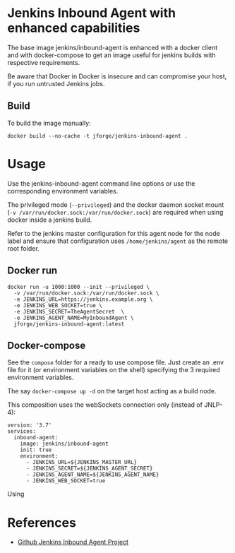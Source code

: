 # Jenkins Inbound Agent with enhanced capabilities

The base image jenkins/inbound-agent is enhanced with a docker client and with 
docker-compose to get an image useful for jenkins builds with respective requirements.

Be aware that Docker in Docker is insecure and can compromise your host, 
if you run untrusted Jenkins jobs.

## Build

To build the image manually:

```
docker build --no-cache -t jforge/jenkins-inbound-agent .
```

# Usage

Use the jenkins-inbound-agent command line options or use the corresponding 
environment variables.

The privileged mode (`--privileged`) and the docker daemon socket mount
(`-v /var/run/docker.sock:/var/run/docker.sock`) are required when using
docker inside a jenkins build.

Refer to the jenkins master configuration for this agent node for the node label
and ensure that configuration uses `/home/jenkins/agent` as the remote root folder.

## Docker run

```
docker run -u 1000:1000 --init --privileged \
  -v /var/run/docker.sock:/var/run/docker.sock \
  -e JENKINS_URL=https://jenkins.example.org \
  -e JENKINS_WEB_SOCKET=true \
  -e JENKINS_SECRET=TheAgentSecret  \
  -e JENKINS_AGENT_NAME=MyInboundAgent \
  jforge/jenkins-inbound-agent:latest
```

## Docker-compose

See the `compose` folder for a ready to use compose file.
Just create an .env file for it (or environment variables on the shell) 
specifying the 3 required environment variables.

The say `docker-compose up -d` on the target host acting as a build node.

This composition uses the webSockets connection only (instead of JNLP-4):

```
version: '3.7'
services:
  inbound-agent:
    image: jenkins/inbound-agent
    init: true
    environment:
      - JENKINS_URL=${JENKINS_MASTER_URL}
      - JENKINS_SECRET=${JENKINS_AGENT_SECRET}
      - JENKINS_AGENT_NAME=${JENKINS_AGENT_NAME}
      - JENKINS_WEB_SOCKET=true
```

Using
# References

- [Github Jenkins Inbound Agent Project](https://github.com/jenkinsci/docker-inbound-agent)
